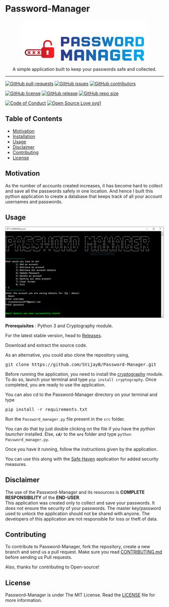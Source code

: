 # Password-Manager

<p align="center">
    <img src="assets/images/Logo.PNG" alt="Logo" border="0">
    <br>A simple application built to keep your passwords safe and collected.
</p>

---

[![GitHub pull-requests](https://img.shields.io/github/issues-pr/SVijayB/Password-Manager.svg)](https://github.com/SVijayB/Password-Manager/pulls)
[![GitHub issues](https://img.shields.io/github/issues/SVijayB/Password-Manager.svg)](https://github.com/SVijayB/Password-Manager/issues)
[![GitHub contributors](https://img.shields.io/github/contributors/SVijayB/Password-Manager.svg)](https://github.com/SVijayB/Password-Manager/graphs/contributors)

[![GitHub license](https://img.shields.io/github/license/SVijayB/Password-Manager.svg)](https://github.com/SVijayB/Password-Manager/blob/master/LICENSE)
[![GitHub release](https://img.shields.io/github/release/SVijayB/Password-Manager.svg)](https://github.com/SVijayB/Password-Manager/releases)
[![GitHub repo size](https://img.shields.io/github/repo-size/svijayb/Password-Manager)](https://github.com/SVijayB/Password-Manager)

[![Code of Conduct](https://img.shields.io/badge/code%20of-conduct-ff69b4.svg?style=flat)](https://github.com/SVijayB/Password-Manager/blob/master/.github/CODE_OF_CONDUCT.md)
[![Open Source Love svg1](https://badges.frapsoft.com/os/v1/open-source.svg?v=103)](https://github.com/SVijayB/Password-Manager/blob/master/.github/CONTRIBUTING.md)

## Table of Contents

- [Motivation](#Motivation)
- [Installation](#Installation)
- [Usage](#Usage)
- [Disclaimer](#Disclaimer)
- [Contributing](#Contributing)
- [License](#License)

## Motivation

As the number of accounts created increases, it has become hard to collect and save all the passwords safely in one location. And hence I built this python application to create a database that keeps track of all your account usernames and passwords.

## Usage

<p align="center">
    <img src="assets/images/SS.PNG" alt="SS" border="0">
</p>

**Prerequisites** : Python 3 and Cryptography module.

For the latest stable version, head to [Releases](https://github.com/SVijayB/Password-Manager/releases).

Download and extract the source code.

As an alternative, you could also clone the repository using,

<pre>
git clone https://github.com/SVijayB/Password-Manager.git
</pre>

Before running the application, you need to install the [cryptography](https://pypi.org/project/cryptography/) module. To do so, launch your terminal and type `pip install cryptography`. Once completed, you are ready to use the application.

You can also cd to the Password-Manager directory on your terminal and type 

<pre>
pip install -r requirements.txt
</pre>

Run the `Password_manager.py` file present in the `src` folder.

You can do that by just double clicking on the file if you have the *python launcher* installed. Else, **`cd/`** to the **`src`** folder and type `python Password_manager.py`.

Once you have it running, follow the instructions given by the application.

You can use this along with the [Safe Haven](https://github.com/SVijayB/Safe-Haven) application for added security measures.

## Disclaimer

The use of the Password-Manager and its resources is **COMPLETE RESPONSIBILITY** of the **END-USER**.<br>
This application was created only to collect and save your passwords. It does not ensure the security of your passwords. The master key/password used to unlock the application should not be shared with anyone. The developers of this application are not responsible for loss or theft of data.

## Contributing 

To contribute to Password-Manager, fork the repository, create a new branch and send us a pull request. Make sure you read [CONTRIBUTING.md](https://github.com/SVijayB/Password-Manager/blob/master/.github/CONTRIBUTING.md) before sending us Pull requests. 

Also, thanks for contributing to Open-source!

## License 

Password-Manager is under The MIT License. Read the [LICENSE](https://github.com/SVijayB/Password-Manager/blob/master/LICENSE) file for more information.
